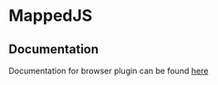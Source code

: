 # MappedJS

## Documentation
Documentation for browser plugin can be found [here](./blob/master/docs/plugin.md)

